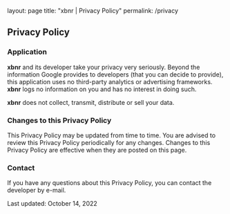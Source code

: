 layout: page
title: "xbnr | Privacy Policy"
permalink: /privacy

## Privacy Policy

### Application
**xbnr** and its developer take your privacy very seriously.
Beyond the information Google provides to developers (that you can decide to provide), this application uses no third-party analytics or advertising frameworks.
**xbnr** logs no information on you and has no interest in doing such.

**xbnr** does not collect, transmit, distribute or sell your data.

### Changes to this Privacy Policy
This Privacy Policy may be updated from time to time.
You are advised to review this Privacy Policy periodically for any changes.
Changes to this Privacy Policy are effective when they are posted on this page.

### Contact
If you have any questions about this Privacy Policy, you can contact the developer by e-mail.

Last updated: October 14, 2022
